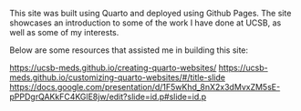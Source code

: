 This site was built using Quarto and deployed using Github Pages. The site showcases an introduction to some of the work I have done at UCSB, as well as some of my interests.

Below are some resources that assisted me in building this site:

https://ucsb-meds.github.io/creating-quarto-websites/
https://ucsb-meds.github.io/customizing-quarto-websites/#/title-slide
https://docs.google.com/presentation/d/1F5wKhd_8nX2x3dMvxZM5sE-pPPDgrQAKkFC4KGlE8jw/edit?slide=id.p#slide=id.p
